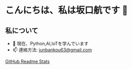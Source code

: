 # こんにちは、私は坂口航です 👋

## 私について
- 🌱 現在、Python,AI,IoTを学んでいます
- 📫 連絡方法: junbankou63@gmail.com

[GitHub Readme Stats](https://github.com/anuraghazra/github-readme-stats)

